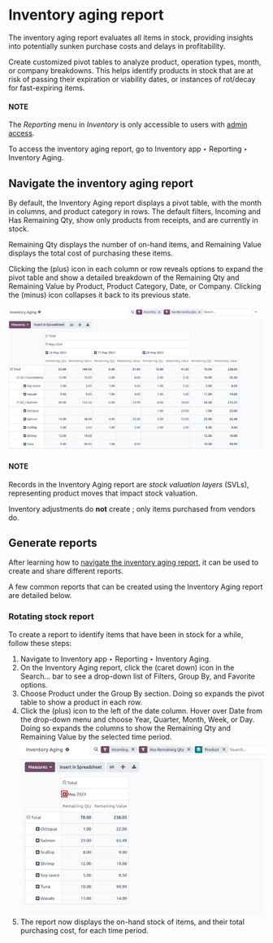# Inventory aging report

The inventory aging report evaluates all items in stock, providing insights into potentially sunken
purchase costs and delays in profitability.

Create customized pivot tables to analyze product, operation types, month, or company breakdowns.
This helps identify products in stock that are at risk of passing their expiration or viability
dates, or instances of rot/decay for fast-expiring items.

#### NOTE
The *Reporting* menu in *Inventory* is only accessible to users with [admin access](../../../../general/users/access_rights.md).

To access the inventory aging report, go to Inventory app ‣ Reporting ‣
Inventory Aging.

<a id="inventory-warehouses-storage-aging-report"></a>

## Navigate the inventory aging report

By default, the Inventory Aging report displays a pivot table, with the month in
columns, and product category in rows. The default filters, Incoming and Has
Remaining Qty, show only products from receipts, and are currently in stock.

Remaining Qty displays the number of on-hand items, and Remaining Value
displays the total cost of purchasing these items.

Clicking the <i class="fa fa-plus-square"></i> (plus) icon in each column or row reveals options to
expand the pivot table and show a detailed breakdown of the Remaining Qty and
Remaining Value by Product, Product Category, Date,
or Company. Clicking the <i class="fa fa-minus-square-o"></i> (minus) icon collapses it
back to its previous state.

![Inventory aging report.](../../../../../_images/inventory-aging.png)

#### NOTE
Records in the Inventory Aging report are *stock valuation layers* (SVLs),
representing product moves that impact stock valuation.

Inventory adjustments do **not** create ; only items purchased from vendors do.

## Generate reports

After learning how to [navigate the inventory aging report](#inventory-warehouses-storage-aging-report), it can be used to create and share different reports.

A few common reports that can be created using the Inventory Aging report are detailed
below.

### Rotating stock report

To create a report to identify items that have been in stock for a while, follow these steps:

1. Navigate to Inventory app ‣ Reporting ‣ Inventory Aging.
2. On the Inventory Aging report, click the <i class="fa fa-caret-down"></i> (caret
   down) icon in the Search... bar to see a drop-down list of Filters,
   Group By, and Favorite options.
3. Choose Product under the Group By section. Doing so expands the pivot
   table to show a product in each row.
4. Click the <i class="fa fa-plus-square"></i> (plus) icon to the left of the date column. Hover
   over Date from the drop-down menu and choose Year, Quarter,
   Month, Week, or Day. Doing so expands the columns to show the
   Remaining Qty and Remaining Value by the selected time period.
   ![Pivot table, highlighting the plus icon to expand columns.](../../../../../_images/column-expand-icon.png)
5. The report now displays the on-hand stock of items, and their total purchasing cost, for each
   time period.
